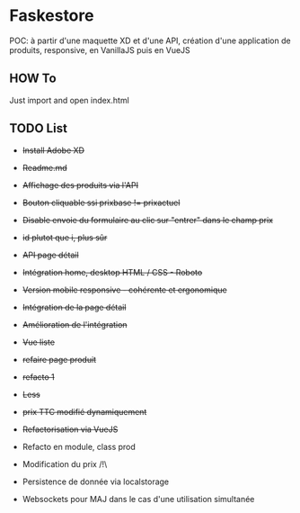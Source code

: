 # Faskestore

POC: à partir d'une maquette XD et d'une API, création d'une application de produits, responsive, en VanillaJS puis en VueJS

## HOW To

Just import and open index.html

## TODO List

* ~~Install Adobe XD~~
* ~~Readme.md~~
* ~~Affichage des produits via l'API~~
* ~~Bouton cliquable ssi prixbase != prixactuel~~
* ~~Disable envoie du formulaire au clic sur "entrer" dans le champ prix~~
* ~~id plutot que i, plus sûr~~
* ~~API page détail~~
* ~~Intégration home, desktop HTML / CSS - Roboto~~
* ~~Version mobile responsive - cohérente et ergonomique~~
* ~~Intégration de la page détail~~
* ~~Amélioration de l'intégration~~
* ~~Vue liste~~

* ~~refaire page produit~~
* ~~refacto 1~~
* ~~Less~~
* ~~prix TTC modifié dynamiquement~~

* ~~Refactorisation via VueJS~~

* Refacto en module, class prod

* Modification du prix /!\
* Persistence de donnée via localstorage
* Websockets pour MAJ dans le cas d'une utilisation simultanée
